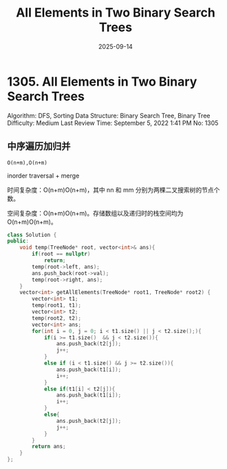 ﻿---
layout: post
title: "All Elements in Two Binary Search Trees"
date: 2025-09-14
categories: leetcode
tags: [leetcode, algorithm]
---
# 1305. All Elements in Two Binary Search Trees

Algorithm: DFS, Sorting
Data Structure: Binary Search Tree, Binary Tree
Difficulty: Medium
Last Review Time: September 5, 2022 1:41 PM
No: 1305

## 中序遍历加归并

`O(n+m),O(n+m)`

inorder traversal + merge

时间复杂度：O(n+m)O(n+m)，其中 nn 和 mm 分别为两棵二叉搜索树的节点个数。

空间复杂度：O(n+m)O(n+m)。存储数组以及递归时的栈空间均为 O(n+m)O(n+m)。

```cpp
class Solution {
public:
    void temp(TreeNode* root, vector<int>& ans){
        if(root == nullptr)
            return;
        temp(root->left, ans);
        ans.push_back(root->val);
        temp(root->right, ans);
    }
    vector<int> getAllElements(TreeNode* root1, TreeNode* root2) {
        vector<int> t1;
        temp(root1, t1);
        vector<int> t2;
        temp(root2, t2);
        vector<int> ans;
        for(int i = 0, j = 0; i < t1.size() || j < t2.size();){
            if(i >= t1.size()  && j < t2.size()){
                ans.push_back(t2[j]);
                j++;
            }
            else if (i < t1.size() && j >= t2.size()){
                ans.push_back(t1[i]);
                i++;
            }
            else if(t1[i] < t2[j]){
                ans.push_back(t1[i]);
                i++;
            }
            else{
                ans.push_back(t2[j]);
                j++;
            }
        }
        return ans;
    }
};
```
